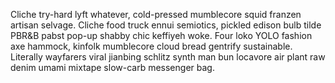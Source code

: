 Cliche try-hard lyft whatever, cold-pressed mumblecore squid franzen artisan selvage. Cliche food truck ennui semiotics, pickled edison bulb tilde PBR&B pabst pop-up shabby chic keffiyeh woke. Four loko YOLO fashion axe hammock, kinfolk mumblecore cloud bread gentrify sustainable. Literally wayfarers viral jianbing schlitz synth man bun locavore air plant raw denim umami mixtape slow-carb messenger bag.